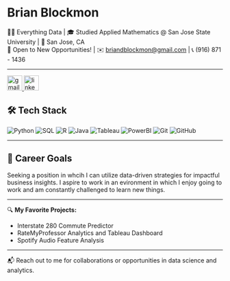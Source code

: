 # Brian Blockmon

👨‍💻 Everything Data | 🎓 Studied Applied Mathematics @ San Jose State University | 📍 San Jose, CA  
🚀 Open to New Opportunities! | ✉️ briandblockmon@gmail.com | 📞 (916) 871 - 1436  

---

<div align="left">
  <a href="mailto:briandblockmon@gmail.com">
    <img src="https://img.shields.io/static/v1?message=Email%20Me&logo=gmail&label=&color=D14836&logoColor=white&labelColor=&style=for-the-badge" height="35" alt="gmail logo"  />
  </a>
  <a href="https://www.linkedin.com/in/brian-blockmon/">
    <img src="https://img.shields.io/static/v1?message=Connect%20on%20LinkedIn&logo=linkedin&label=&color=0077B5&logoColor=white&labelColor=&style=for-the-badge" height="35" alt="linkedin logo"  />
  </a>
</div>

## 🛠️ Tech Stack

![Python](https://img.shields.io/badge/python-%2314354C.svg?style=for-the-badge&logo=python&logoColor=white)
![SQL](https://img.shields.io/badge/SQL-%2300f.svg?style=for-the-badge&logo=mysql&logoColor=white)
![R](https://img.shields.io/badge/R-%23276DC3.svg?style=for-the-badge&logo=r&logoColor=white)
![Java](https://img.shields.io/badge/Java-%23ED8B00.svg?style=for-the-badge&logo=java&logoColor=white)
![Tableau](https://img.shields.io/badge/Tableau-%23E97627.svg?style=for-the-badge&logo=Tableau&logoColor=white)
![PowerBI](https://img.shields.io/badge/Power_BI-%23F2C811.svg?style=for-the-badge&logo=powerbi&logoColor=black)
![Git](https://img.shields.io/badge/Git-%23F05033.svg?style=for-the-badge&logo=git&logoColor=white)
![GitHub](https://img.shields.io/badge/GitHub-%23121011.svg?style=for-the-badge&logo=github&logoColor=white)

---

## 🎯 Career Goals

Seeking a position in whcih I can utilize data-driven strategies for impactful business insights. I aspire to work in an evironment in which I enjoy going to work and am constantly challenged to learn new things.

---

🔍 **My Favorite Projects:**
- Interstate 280 Commute Predictor
- RateMyProfessor Analytics and Tableau Dashboard
- Spotify Audio Feature Analysis

---

📬 Reach out to me for collaborations or opportunities in data science and analytics.
